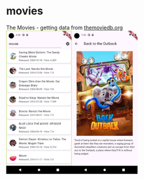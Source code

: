 # movies

The Movies - getting data from <a href="https://www.themoviedb.org/">themoviedb.org</a>
<br>
<img width="35%" align="left" src = "assets/images/screenshot_1.png" alt ="Loading">
<img width="35%" align="left" src = "assets/images/screenshot_2.png" alt ="Loading">